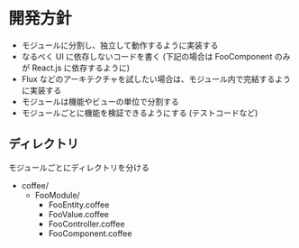 # 開発方針

- モジュールに分割し、独立して動作するように実装する
- なるべく UI に依存しないコードを書く (下記の場合は FooComponent のみが React.js に依存するように)
- Flux などのアーキテクチャを試したい場合は、モジュール内で完結するように実装する
- モジュールは機能やビューの単位で分割する
- モジュールごとに機能を検証できるようにする (テストコードなど)

## ディレクトリ

モジュールごとにディレクトリを分ける

- coffee/
  - FooModule/
    - FooEntity.coffee
    - FooValue.coffee
    - FooController.coffee
    - FooComponent.coffee
    

